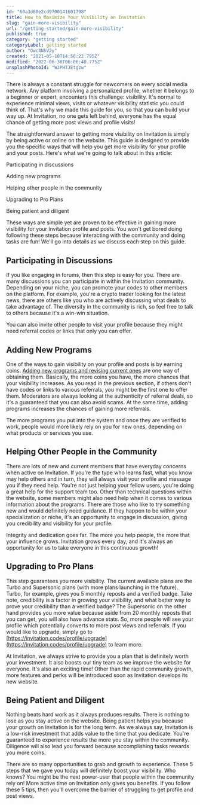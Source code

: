```yaml
---
id: "60a3d60e2cd9700141601798"
title: How to Maximize Your Visibility on Invitation
slug: "gain-more-visibility"
url: "/getting-started/gain-more-visibility"
published: true
category: "getting started"
categoryLabel: getting started
author: "Owc4NhV2y"
created: "2021-05-18T14:58:22.795Z"
modified: "2022-06-30T06:06:40.775Z"
unsplashPhotoId: "WJPHTJEtgzw"
---
```

There is always a constant struggle for newcomers on every social media network. Any platform involving a personalized profile, whether it belongs to a beginner or expert, encounters this challenge: visibility. It's normal to experience minimal views, visits or whatever visibility statistic you could think of. That's why we made this guide for you, so that you can build your way up. At Invitation, no one gets left behind, everyone has the equal chance of getting more post views and profile visits!

The straightforward answer to getting more visibility on Invitation is simply by being active or online on the website. This guide is designed to provide you the specific ways that will help you get more visibility for your profile and your posts. Here's what we're going to talk about in this article:

Participating in discussions

Adding new programs

Helping other people in the community

Upgrading to Pro Plans

Being patient and diligent

These ways are simple yet are proven to be effective in gaining more visibility for your Invitation profile and posts. You won't get bored doing following these steps because interacting with the community and doing tasks are fun! We'll go into details as we discuss each step on this guide.

## **Participating in Discussions**

If you like engaging in forums, then this step is easy for you. There are many discussions you can participate in within the Invitation community. Depending on your niche, you can promote your codes to other members on the platform. For example, you're a crypto trader looking for the latest news, there are others like you who are actively discussing what deals to take advantage of. The diversity in the community is rich, so feel free to talk to others because it's a win-win situation.

You can also invite other people to visit your profile because they might need referral codes or links that only you can offer.

## **Adding New Programs**

One of the ways to gain visibility on your profile and posts is by earning coins. [Adding new programs and revising current ones](https://next.invitation.codes/mag/how-to-submit) are one way of obtaining them. Basically, the more coins you have, the more chances that your visibility increases. As you read in the previous section, if others don't have codes or links to various referrals, you might be the first one to offer them. Moderators are always looking at the authenticity of referral deals, so it's a guaranteed that you can also avoid scams. At the same time, adding programs increases the chances of gaining more referrals.

The more programs you put into the system and once they are verified to work, people would more likely rely on you for new ones, depending on what products or services you use.

## **Helping Other People in the Community**

There are lots of new and current members that have everyday concerns when active on Invitation. If you're the type who learns fast, what you know may help others and in turn, they will always visit your profile and message you if they need help. You're not just helping your fellow users, you're doing a great help for the support team too. Other than technical questions within the website, some members might also need help when it comes to various information about the programs. There are those who like to try something new and would definitely need guidance. If they happen to be within your specialization or niche, it's an opportunity to engage in discussion, giving you credibility and visibility for your profile.

Integrity and dedication goes far. The more you help people, the more that your influence grows. Invitation grows every day, and it's always an opportunity for us to take everyone in this continuous growth!

## **Upgrading to Pro Plans**

This step guarantees you more visibility. The current available plans are the Turbo and Supersonic plans (with more plans launching in the future). Turbo, for example, gives you 5 monthly reposts and a verified badge. Take note, credibility is a factor in growing your visibility, and what better way to prove your credibility than a verified badge? The Supersonic on the other hand provides you more value because aside from 20 monthly reposts that you can get, you will also have advance stats. So, more people will see your profile which potentially converts to more post views and referrals. If you would like to upgrade, simply go to [https://invitation.codes/profile/upgrade](https://invitation.codes/profile/upgrade) to learn more.

At Invitation, we always strive to provide you a plan that is definitely worth your investment. It also boosts our tiny team as we improve the website for everyone. It's also an exciting time! Other than the rapid community growth, more features and perks will be introduced soon as Invitation develops its new website.

## **Being Patient and Diligent**

Nothing beats hard work as it always produces results. There is nothing to lose as you stay active on the website. Being patient helps you because your growth on Invitation is for the long term. As we always say, Invitation is a low-risk investment that adds value to the time that you dedicate. You're guaranteed to experience results the more you stay within the community. Diligence will also lead you forward because accomplishing tasks rewards you more coins.

There are so many opportunities to grab and growth to experience. These 5 steps that we gave you today will definitely boost your visibility. Who knows? You might be the next power-user that people within the community rely on! More active time on Invitation only gives you benefits. If you follow these 5 tips, then you'll overcome the barrier of struggling to get profile and post views.